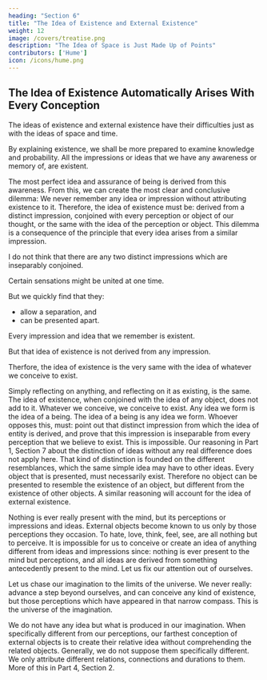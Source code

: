 ```yaml
---
heading: "Section 6"
title: "The Idea of Existence and External Existence"
weight: 12
image: /covers/treatise.png
description: "The Idea of Space is Just Made Up of Points"
contributors: ['Hume']
icon: /icons/hume.png
---
```




## The Idea of Existence Automatically Arises With Every Conception

The ideas of existence and external existence have their difficulties just as with the ideas of space and time.

By explaining existence, we shall be more prepared to examine knowledge and probability.
All the impressions or ideas that we have any awareness or memory of, are existent.

The most perfect idea and assurance of being is derived from this awareness.
From this, we can create the most clear and conclusive dilemma:
We never remember any idea or impression without attributing existence to it.
Therefore, the idea of existence must be:
derived from a distinct impression, conjoined with every perception or object of our thought, or
the same with the idea of the perception or object.
This dilemma is a consequence of the principle that every idea arises from a similar impression.

I do not think that there are any two distinct impressions which are inseparably conjoined.

Certain sensations might be united at one time.

But we quickly find that they:
- allow a separation, and
- can be presented apart.

Every impression and idea that we remember is existent.

But that idea of existence is not derived from any impression.

Therfore, the idea of existence is the very same with the idea of whatever we conceive to exist.

Simply reflecting on anything, and reflecting on it as existing, is the same.
The idea of existence, when conjoined with the idea of any object, does not add to it.
Whatever we conceive, we conceive to exist.
Any idea we form is the idea of a being.
The idea of a being is any idea we form.
Whoever opposes this, must:
point out that distinct impression from which the idea of entity is derived, and
prove that this impression is inseparable from every perception that we believe to exist.
This is impossible.
Our reasoning in Part 1, Section 7 about the distinction of ideas without any real difference does not apply here.
That kind of distinction is founded on the different resemblances, which the same simple idea may have to other ideas.
Every object that is presented, must necessarily exist.
Therefore no object can be presented to resemble the existence of an object, but different from the existence of other objects.
A similar reasoning will account for the idea of external existence.

Nothing is ever really present with the mind, but its perceptions or impressions and ideas.
External objects become known to us only by those perceptions they occasion.
To hate, love, think, feel, see, are all nothing but to perceive.
It is impossible for us to conceive or create an idea of anything different from ideas and impressions since:
nothing is ever present to the mind but perceptions, and
all ideas are derived from something antecedently present to the mind.
Let us fix our attention out of ourselves.

Let us chase our imagination to the limits of the universe.
We never really:
advance a step beyond ourselves, and
can conceive any kind of existence, but those perceptions which have appeared in that narrow compass.
This is the universe of the imagination.

We do not have any idea but what is produced in our imagination.
When specifically different from our perceptions, our farthest conception of external objects is to create their relative idea without comprehending the related objects.
Generally, we do not suppose them specifically different.
We only attribute different relations, connections and durations to them.
More of this in Part 4, Section 2.